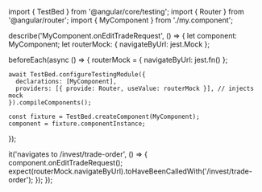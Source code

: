 import { TestBed } from '@angular/core/testing';
import { Router } from '@angular/router';
import { MyComponent } from './my.component';

describe('MyComponent.onEditTradeRequest', () => {
  let component: MyComponent;
  let routerMock: { navigateByUrl: jest.Mock };

  beforeEach(async () => {
    routerMock = { navigateByUrl: jest.fn() };

    await TestBed.configureTestingModule({
      declarations: [MyComponent],
      providers: [{ provide: Router, useValue: routerMock }], // injects mock
    }).compileComponents();

    const fixture = TestBed.createComponent(MyComponent);
    component = fixture.componentInstance;
  });

  it('navigates to /invest/trade-order', () => {
    component.onEditTradeRequest();
    expect(routerMock.navigateByUrl).toHaveBeenCalledWith('/invest/trade-order');
  });
});